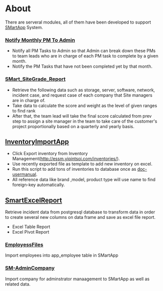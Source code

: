 # About
There are serveral modules, all of them have been developed to support [SMartApp](https://github.com/technqvi/SMartApp) System.

### [Notify Monthly PM To Admin](https://github.com/technqvi/SMartApp_ScriptDev/blob/main/PMToDoNotification/notify_monthly_pm.ipynb)
* Notify all PM Tasks to Admin so that Admin can break down these PMs to team leads who are in charge of each PM task to complete by a given month.
* Notify the PM Tasks that have not been completed yet by that month.
### [SMart_SiteGrade_Report](https://github.com/technqvi/SMartApp_ScriptDev/tree/main/SMart_SiteGrade_Report)
* Retrieve the following data such as storage, server,	software, network,	incident case, and request case of each company that Site managers are in charge of.
* Take data to calculate the score and weight as the level of given ranges to find rank
* After that, the team lead will take the final score calculated from prev step to assign a site manager in the team to take care of the customer's project proportionally based on a quarterly and yearly basis.

## [InventoryImportApp](https://github.com/technqvi/SMartApp_ScriptDev/tree/main/InventoryImportApp)
* Click Export inventory from Inventory Management(http://essm.yipintsoi.com/inventories/).
* Use recently exported file as  template to add new inventory on excel.
* Run this script to add tons of inventories to database once as [doc-usermanual](https://github.com/technqvi/InventoryImportApp/tree/master/doc-usermanual).
* All reference data like brand ,model, product type will use name to find foreign-key automatically.

## [SmartExcelReport](https://github.com/technqvi/SMartApp_ScriptDev/tree/main/SmartExcelReport)
Retrieve incident data from postgresql database to transform data in order to create several new columns on data frame and save as excel file report.
* Excel Table Report
* Excel Pivot Report
### [EmployessFiles](https://github.com/technqvi/SMartApp_ScriptDev/tree/main/EmployessFiles)
Import employees into app_employee table in SMartApp

### [SM-AdminCompany](https://github.com/technqvi/SMartApp_ScriptDev/tree/main/SM-AdminCompany)
Import company for adminstrator manaagement to SMartApp as well as related data.
